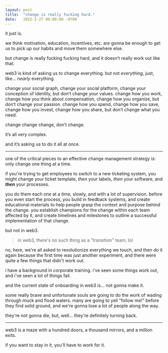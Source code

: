 ```yaml
---
layout: post
title:  "change is really fucking hard."
date:   2022-2-27 09:08:00 -0700
---
```


it just is.

we think motivation, education, incentives, etc. are gonna be enough to get us to pick up our habits and move them somewhere else.

but change is really fucking fucking hard, and it doesn’t really work out like that.

web3 is kind of asking us to change everything. but not *everything*, just, like... *nearly* everything.

change your social graph, change your social platform, change your conception of identity, but don’t change your values. change how you work, change how you think about compensation, change how you organize, but don’t change your passion. change how you spend, change how you save, change how you invest, change how you share, but don’t change what you need.

change change change, don’t change. 

it’s all very complex.

and it’s asking us to do it all at once. 

---

one of the critical pieces to an effective change management strategy is: only change one thing at a time.

if you're trying to get employees to switch to a new ticketing system, you might change your ticket template, *then* your labels, *then* your software, and ***then*** your processes. 

you do them each one at a time, slowly, and with a lot of supervision. before you even start the process, you build in feedback systems, and create educational materials to help people grasp the context and purpose behind the change. you establish champions for the change within each team affected by it, and create timelines and milestones to outline a successful implementation of that change.

but not in web3.

> in web3, there's no such thing as a "transition" team, lol

no, here, we're all asked to revolutionize everything we touch, and then do it again because the first time was just another experiment, and there were quite a few things that didn't work out.

i have a background in corporate training. i've seen some things work out, and i've seen a lot of things fail.

and the current state of onboarding in web3 is... not gonna make it.

some really brave and unfortunate souls are going to do the work of wading through muck and flood waters. many are going to yell "follow me!" before they find solid ground, and we're gonna lose a lot of people along the way.

they're not gonna die, but, well... they're definitely turning back.

---

web3 is a maze with a hundred doors, a thousand mirrors, and a million exits. 

if you want to stay in it, you'll have to work for it. 

